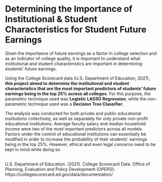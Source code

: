 # Determining the Importance of Institutional & Student Characteristics for Student Future Earnings

Given the importance of future earnings as a factor in college selection and as an indicator of college quality, it is important to understand what institutional and student characteristics are important in determining students’ future earnings.

Using the College Scorecard data (U.S. Department of Education, 2021), **this project aimed to determine the institutional and student characteristics that are the most important predictors of students’ future earnings being in the top 25% across all colleges**. For this purpose, the parametric technique used was **Logistic LASSO Regression**, while the non-parametric technique used was a **Decision Tree Classifier**.

The analysis was conducted for both private and public educational institutions collectively, as well as separately for only private non-profit educational institutions. Average faculty salary and median household income were two of the most important predictors across all models. Factors under the control of educational institutions can essentially be modified in order to increase the probability of their students' earnings being in the top 25%. However, ethical and even legal concerns need to be kept in mind while doing so.


<br>
U.S. Department of Education. (2021). College Scorecard Data. Office of Planning, Evaluation and Policy Development (OPEPD). https://collegescorecard.ed.gov/data/documentation/
